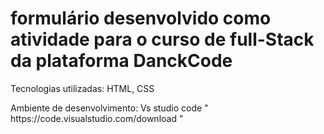 <h1>formulário desenvolvido como atividade para o curso de full-Stack da plataforma DanckCode</h1>

<p>Tecnologias utilizadas: HTML, CSS</p>
<p>Ambiente de desenvolvimento: Vs studio code " https://code.visualstudio.com/download "</p>
